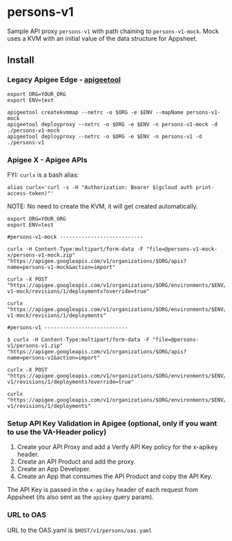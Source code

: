 # persons-v1

Sample API proxy `persons-v1` with path chaining to `persons-v1-mock`.
Mock uses a KVM with an initial value of the data structure for Appsheet.

## Install
### Legacy Apigee Edge - [apigeetool](https://github.com/apigee/apigeetool-node)
```
export ORG=YOUR_ORG
export ENV=test

apigeetool createkvmmap --netrc -o $ORG -e $ENV --mapName persons-v1-mock
apigeetool deployproxy --netrc -o $ORG -e $ENV -n persons-v1-mock -d ./persons-v1-mock
apigeetool deployproxy --netrc -o $ORG -e $ENV -n persons-v1 -d ./persons-v1
```

### Apigee X - Apigee APIs

FYI: `curlx` is a bash alias:
```
alias curlx='curl -s -H "Authorization: Bearer $(gcloud auth print-access-token)"'
```
NOTE: No need to create the KVM, it will get created automatically.

```
export ORG=YOUR_ORG
export ENV=test

#persons-v1-mock ---------------------------

curlx -H Content-Type:multipart/form-data -F "file=@persons-v1-mock-x/persons-v1-mock.zip" "https://apigee.googleapis.com/v1/organizations/$ORG/apis?name=persons-v1-mock&action=import"

curlx -X POST "https://apigee.googleapis.com/v1/organizations/$ORG/environments/$ENV/apis/persons-v1-mock/revisions/1/deployments?override=true"

curlx "https://apigee.googleapis.com/v1/organizations/$ORG/environments/$ENV/apis/persons-v1-mock/revisions/1/deployments"

#persons-v1 ---------------------------

$ curlx -H Content-Type:multipart/form-data -F "file=@persons-v1/persons-v1.zip" "https://apigee.googleapis.com/v1/organizations/$ORG/apis?name=persons-v1&action=import"

curlx -X POST "https://apigee.googleapis.com/v1/organizations/$ORG/environments/$ENV/apis/persons-v1/revisions/1/deployments?override=true"

curlx "https://apigee.googleapis.com/v1/organizations/$ORG/environments/$ENV/apis/persons-v1/revisions/1/deployments"
```

### Setup API Key Validation in Apigee (optional, only if you want to use the VA-Header policy)
1. Create your API Proxy and add a Verify API Key policy for the x-apikey header.
2. Create an API Product and add the proxy.
3. Create an App Developer.
4. Create an App that consumes the API Product and copy the API Key.


The API Key is passed in the `x-apikey` header of each request from Appsheet (its also sent as the `apikey` query param).

### URL to OAS
URL to the OAS.yaml is `$HOST/v1/persons/oas.yaml`
